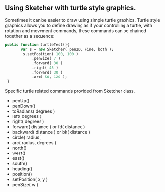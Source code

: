## Using Sketcher with turtle style graphics.
  
Sometimes it can be easier to draw using simple turtle graphics. 
Turtle style graphics allows you to define drawing as if your controlling a turtle, with rotation and movement commands,
these commands can be chained together as a sequence:


```Haxe
public function turtleTest(){
       var s = new Sketcher( pen2D, Fine, both );
        s.setPosition( 100, 100 )
            .penSize( 7 )
            .forward( 30 )
            .right( 45 )
            .forward( 30 )
            .arc( 50, 120 );
 }
 ```

Specific turtle related commands provided from Sketcher class.  
  
- penUp()
- penDown()
- toRadians( degrees )
- left( degrees )
- right( degrees )
- forward( distance ) or fd( distance )
- backward( distance ) or bk( distance )
- circle( radius )
- arc( radius, degrees )
- north()
- west()
- east()
- south()
- heading()
- position()
- setPosition( x, y )
- penSize( w )

